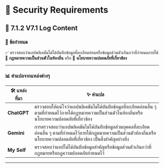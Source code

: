 # 🔐 Security Requirements  

## 📝 7.1.2 V7.1 Log Content  

### 📌 **ข้อกำหนด**  
✅ ตรวจสอบว่าแอปพลิเคชันไม่ได้บันทึกข้อมูลที่ละเอียดอ่อนหรือข้อมูลส่วนตัวเกินกว่าที่กำหนดภายใต้  
📜 **กฎหมายความเป็นส่วนตัวในท้องถิ่น** หรือ 🔐 **นโยบายความปลอดภัยที่เกี่ยวข้อง**  

---

### 📊 **คำแปลจากแหล่งต่างๆ**  

| 🛠 **แหล่งที่มา**  | ✨ **คำแปล** |
|--------------------|-------------|
| **ChatGPT**  | ตรวจสอบให้แน่ใจว่าแอปพลิเคชันไม่ได้บันทึกข้อมูลที่ละเอียดอ่อนอื่น ๆ ตามที่กำหนดไว้ภายใต้กฎหมายความเป็นส่วนตัวในท้องถิ่นหรือนโยบายความปลอดภัยที่เกี่ยวข้อง |
| **Gemini**  | การตรวจสอบว่าแอปพลิเคชันไม่ได้บันทึกข้อมูลส่วนบุคคลที่ละเอียดอ่อนอื่น ๆ ตามที่กำหนดไว้ภายใต้กฎหมายความเป็นส่วนตัวท้องถิ่นหรือนโยบายความปลอดภัยที่เกี่ยวข้อง เป็นสิ่งสำคัญอย่างยิ่ง |
| **My Self**  | ตรวจสอบว่าแอปไม่ได้บันทึกข้อมูลสำคัญหรือข้อมูลส่วนตัวเกินกว่าที่กฎหมายหรือกฎความปลอดภัยกำหนดไว้ |

---

 
